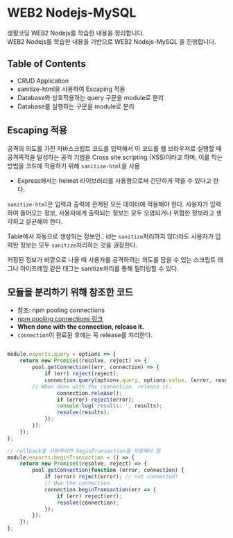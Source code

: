 # WEB2 Nodejs-MySQL

생활코딩 WEB2 Nodejs를 학습한 내용을 정리합니다.  
WEB2 Nodejs를 학습한 내용을 기반으로 WEB2 Nodejs-MySQL 을 진행합니다.


## Table of Contents
- CRUD Application 
- sanitize-html을 사용하여 Escaping 적용
- Database와 상호작용하는 query 구문을 module로 분리
- Database를 실행하는 구문을 module로 분리

## Escaping 적용

공격의 의도를 가진 자바스크립트 코드를 입력해서 이 코드를 웹 브라우저로 실행할 때 공격목적을 달성하는 공격 기법을 Cross site scripting (XSS)이라고 하며, 이를 막는 방법을 코드에 적용하기 위해 `sanitize-html`을 사용  
- Express에서는 helmet 라이브러리를 사용함으로써 간단하게 막을 수 있다고 한다. 

`sanitize-html`은 입력과 출력에 관계된 모든 데이터에 적용해야 한다.
사용자가 입력하여 들어오는 정보, 사용자에게 출력되는 정보는 모두 오염되거나 위험한 정보라고 생각하고 살균해야 한다.

Table에서 자동으로 생성되는 정보인.. id는 `sanitize`처리하지 않더라도 사용자가 입력한 정보는 모두 `sanitize`처리하는 것을 권장한다.

저장된 정보가 바깥으로 나올 때 사용자를 공격하려는 의도를 담을 수 있는 스크립트 태그나 아이프레임 같은 태그는 sanitize처리를 통해 필터링할 수 있다.

## 모듈을 분리하기 위해 참조한 코드
- 참조: npm pooling connections
- [npm pooling connections 링크](https://www.npmjs.com/package/mysql#pooling-connections)
- **When done with the connection, release it.**
- `connection`이 완료된 후에는 꼭 release를 처리한다.

```js

module.exports.query = options => {
	return new Promise((resolve, reject) => {
		pool.getConnection((err, connection) => {
			if (err) reject(reject);
			connection.query(options.query, options.value, (error, results) => {
        // When done with the connection, release it.
				connection.release();
				if (error) reject(error);
				console.log('results: ', results);
				resolve(results);
			});
		});
	});
};
```

```js
// rollback을 사용하려면 beginTransaction을 사용해야 함
module.exports.beginTransaction = () => {
	return new Promise((resolve, reject) => {
		pool.getConnection(function (error, connection) {
			if (error) reject(error); // not connected!
			// Use the connection
			connection.beginTransaction(err => {
				if (err) reject(err);
				resolve(connection);
			});
		});
	});
};


```